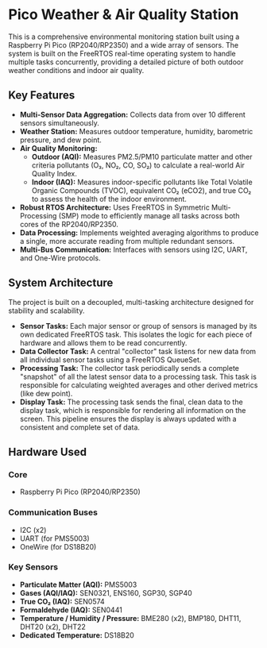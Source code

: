 # Pico Weather & Air Quality Station

This is a comprehensive environmental monitoring station built using a Raspberry Pi Pico (RP2040/RP2350) and a wide array of sensors. The system is built on the FreeRTOS real-time operating system to handle multiple tasks concurrently, providing a detailed picture of both outdoor weather conditions and indoor air quality.

## Key Features

* **Multi-Sensor Data Aggregation:** Collects data from over 10 different sensors simultaneously.
* **Weather Station:** Measures outdoor temperature, humidity, barometric pressure, and dew point.
* **Air Quality Monitoring:**
    * **Outdoor (AQI):** Measures PM2.5/PM10 particulate matter and other criteria pollutants (O₃, NO₂, CO, SO₂) to calculate a real-world Air Quality Index.
    * **Indoor (IAQ):** Measures indoor-specific pollutants like Total Volatile Organic Compounds (TVOC), equivalent CO₂ (eCO2), and true CO₂ to assess the health of the indoor environment.
* **Robust RTOS Architecture:** Uses FreeRTOS in Symmetric Multi-Processing (SMP) mode to efficiently manage all tasks across both cores of the RP2040/RP2350.
* **Data Processing:** Implements weighted averaging algorithms to produce a single, more accurate reading from multiple redundant sensors.
* **Multi-Bus Communication:** Interfaces with sensors using I2C, UART, and One-Wire protocols.

## System Architecture

The project is built on a decoupled, multi-tasking architecture designed for stability and scalability.

* **Sensor Tasks:** Each major sensor or group of sensors is managed by its own dedicated FreeRTOS task. This isolates the logic for each piece of hardware and allows them to be read concurrently.
* **Data Collector Task:** A central "collector" task listens for new data from all individual sensor tasks using a FreeRTOS QueueSet.
* **Processing Task:** The collector task periodically sends a complete "snapshot" of all the latest sensor data to a processing task. This task is responsible for calculating weighted averages and other derived metrics (like dew point).
* **Display Task:** The processing task sends the final, clean data to the display task, which is responsible for rendering all information on the screen. This pipeline ensures the display is always updated with a consistent and complete set of data.

## Hardware Used

### Core
* Raspberry Pi Pico (RP2040/RP2350)

### Communication Buses
* I2C (x2)
* UART (for PMS5003)
* OneWire (for DS18B20)

### Key Sensors
* **Particulate Matter (AQI):** PMS5003
* **Gases (AQI/IAQ):** SEN0321, ENS160, SGP30, SGP40
* **True CO₂ (IAQ):** SEN0574
* **Formaldehyde (IAQ):** SEN0441
* **Temperature / Humidity / Pressure:** BME280 (x2), BMP180, DHT11, DHT20 (x2), DHT22
* **Dedicated Temperature:** DS18B20
